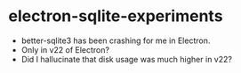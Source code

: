 # electron-sqlite-experiments

* better-sqlite3 has been crashing for me in Electron.
* Only in v22 of Electron?
* Did I hallucinate that disk usage was much higher in v22?
